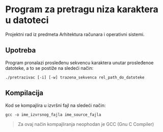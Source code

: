 # Program za pretragu niza karaktera u datoteci

Projektni rad iz predmeta Arhitektura računara i operativni sistemi.

## Upotreba

Program pronalazi prosleđenu sekvencu karaktera unutar prosleđenoe datoteke, a to se postiže na sledeći način:

`./pretrazivac [-i] [-w] trazena_sekvenca rel_path_do_datoteke`

## Kompilacija

Kod se kompajlira u izvršni fajl na sledeći način:

`gcc -o ime_izvrsnog_fajla ime_source_fajla`

> Za ovaj način kompajliranja neophodan je GCC (Gnu C Compiler)